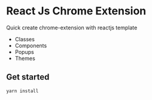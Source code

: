 # React Js Chrome Extension
Quick create chrome-extension with reactjs template
- Classes
- Components
- Popups
- Themes

## Get started
```
yarn install
```